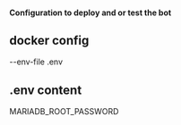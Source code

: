 #### Configuration to deploy and or test the bot

## docker config
--env-file .env
## .env content

MARIADB_ROOT_PASSWORD